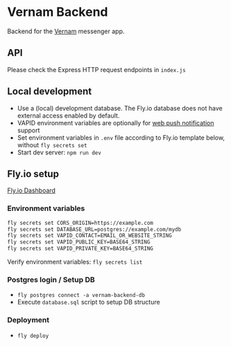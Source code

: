 # Vernam Backend

Backend for the [Vernam](https://github.com/dag0310/vernam) messenger app.

## API

Please check the Express HTTP request endpoints in `index.js`

## Local development

- Use a (local) development database. The Fly.io database does not have external access enabled by default.
- VAPID environment variables are optionally for [web push notification](https://github.com/web-push-libs/web-push#command-line) support
- Set environment variables in `.env` file according to Fly.io template below, without `fly secrets set`
- Start dev server: `npm run dev`

## Fly.io setup

[Fly.io Dashboard](https://fly.io/dashboard)

### Environment variables
```bash
fly secrets set CORS_ORIGIN=https://example.com
fly secrets set DATABASE_URL=postgres://example.com/mydb
fly secrets set VAPID_CONTACT=EMAIL_OR_WEBSITE_STRING
fly secrets set VAPID_PUBLIC_KEY=BASE64_STRING
fly secrets set VAPID_PRIVATE_KEY=BASE64_STRING
```

Verify environment variables: `fly secrets list`

### Postgres login / Setup DB
- `fly postgres connect -a vernam-backend-db`
- Execute `database.sql` script to setup DB structure

### Deployment
- `fly deploy`
